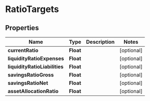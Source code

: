 
# RatioTargets

## Properties
Name | Type | Description | Notes
------------ | ------------- | ------------- | -------------
**currentRatio** | **Float** |  |  [optional]
**liquidityRatioExpenses** | **Float** |  |  [optional]
**liquidityRatioLiabilities** | **Float** |  |  [optional]
**savingsRatioGross** | **Float** |  |  [optional]
**savingsRatioNet** | **Float** |  |  [optional]
**assetAllocationRatio** | **Float** |  |  [optional]



